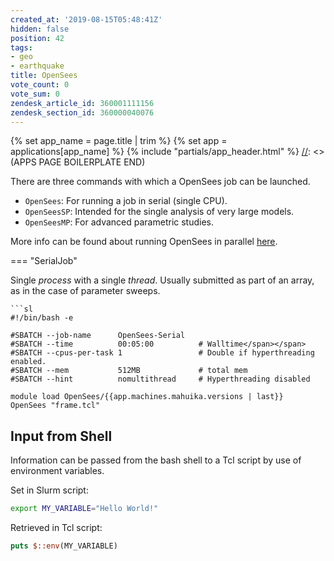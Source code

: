 ```yaml
---
created_at: '2019-08-15T05:48:41Z'
hidden: false
position: 42
tags:
- geo
- earthquake
title: OpenSees
vote_count: 0
vote_sum: 0
zendesk_article_id: 360001111156
zendesk_section_id: 360000040076
---
```



[//]: <> (APPS PAGE BOILERPLATE START)
{% set app_name = page.title | trim %}
{% set app = applications[app_name] %}
{% include "partials/app_header.html" %}
[//]: <> (APPS PAGE BOILERPLATE END)

There are three commands with which a OpenSees job can be launched.

- `OpenSees`: For running a job in serial (single CPU).
- `OpenSeesSP`: Intended for the single analysis of very large models.
- `OpenSeesMP`: For advanced parametric studies.

More info can be found about running OpenSees in parallel
[here](http://opensees.berkeley.edu/OpenSees/parallel/TNParallelProcessing.pdf).

=== "SerialJob"

Single *process* with a single *thread*.
Usually submitted as part of an array, as in the case of parameter
sweeps.

    ```sl
    #!/bin/bash -e
    
    #SBATCH --job-name      OpenSees-Serial
    #SBATCH --time          00:05:00          # Walltime</span></span>
    #SBATCH --cpus-per-task 1                 # Double if hyperthreading enabled.
    #SBATCH --mem           512MB             # total mem
    #SBATCH --hint          nomultithread     # Hyperthreading disabled
    
    module load OpenSees/{{app.machines.mahuika.versions | last}}
    OpenSees "frame.tcl"

## Input from Shell

Information can be passed from the bash shell to a Tcl script by use of
environment variables.

Set in Slurm script:

```bash
export MY_VARIABLE="Hello World!"
```

Retrieved in Tcl script:

```tcl
puts $::env(MY_VARIABLE)
```
